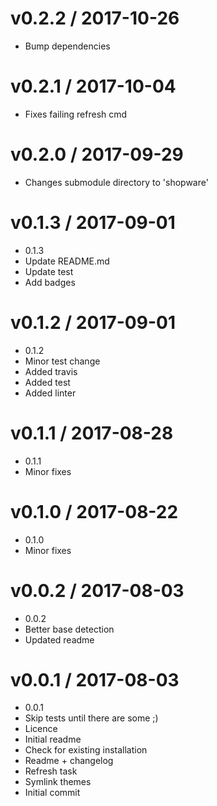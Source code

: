 
v0.2.2 / 2017-10-26
==================

  * Bump dependencies

v0.2.1 / 2017-10-04
==================

  * Fixes failing refresh cmd

v0.2.0 / 2017-09-29
===================

  * Changes submodule directory to 'shopware'

v0.1.3 / 2017-09-01
===================

  * 0.1.3
  * Update README.md
  * Update test
  * Add badges

v0.1.2 / 2017-09-01
===================

  * 0.1.2
  * Minor test change
  * Added travis
  * Added test
  * Added linter

v0.1.1 / 2017-08-28
===================

  * 0.1.1
  * Minor fixes

v0.1.0 / 2017-08-22
===================

  * 0.1.0
  * Minor fixes

v0.0.2 / 2017-08-03
===================

  * 0.0.2
  * Better base detection
  * Updated readme

v0.0.1 / 2017-08-03
===================

  * 0.0.1
  * Skip tests until there are some ;)
  * Licence
  * Initial readme
  * Check for existing installation
  * Readme + changelog
  * Refresh task
  * Symlink themes
  * Initial commit
